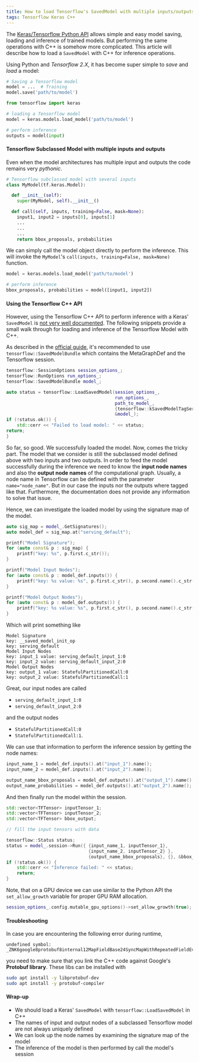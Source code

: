 ```yaml
---
title: How to load Tensorflow's SavedModel with multiple inputs/outputs in C++
tags: Tensorflow Keras C++
---
```


The [Keras/Tensorflow Python API](https://www.tensorflow.org/guide/keras/save_and_serialize) allows simple and easy model saving, loading and inference of trained models. But performing the same operations with C++ is somehow more complicated. This article will describe how to load a `SavedModel` with C++ for inference operations. 
<!--more-->

Using Python and _Tensorflow 2.X_, it has become super simple to _save_ and _load_ a model:
```python 
# Saving a Tensorflow model
model = ...  # Training
model.save('path/to/model')
```


```python
from tensorflow import keras

# loading a Tensorflow model
model = keras.models.load_model('path/to/model')

# perform inference
outputs = model(input)
```


#### Tensorflow Subclassed Model with multiple inputs and outputs
Even when the model architectures has multiple input and outputs the code remains very _pythonic_.


```python
# Tensorflow subclassed model with several inputs
class MyModel(tf.keras.Model):

  def __init__(self):
    super(MyModel, self).__init__()

  def call(self, inputs, training=False, mask=None):
    input1, input2 = inputs[0], inputs[1]
    ...
    ...
    ...
    return bbox_proposals, probabilities
```

We can simply call the model object directly to perform the inference. This will invoke the `MyModel`'s `call(inputs, training=False, mask=None)` function.

```python
model = keras.models.load_model('path/to/model')

# perform inference
bbox_proposals, probabilities = model([input1, input2])
```

#### Using the Tensorflow C++ API

However, using the Tensorflow C++ API to perform inference with a Keras' `SavedModel` is [not very well documented](https://www.tensorflow.org/guide/saved_model#load_a_savedmodel_in_c). The following snippets provide a small walk through for loading and inference of the Tensorflow Model with C++.


As described in the [official guide](https://www.tensorflow.org/guide/saved_model#load_a_savedmodel_in_c), it's recommended to use `tensorflow::SavedModelBundle` which contains the MetaGraphDef and the Tensorflow session.

```cpp
tensorflow::SessionOptions session_options_;
tensorflow::RunOptions run_options_;
tensorflow::SavedModelBundle model_;

auto status = tensorflow::LoadSavedModel(session_options_,
                                         run_options_,
                                         path_to_model_,
                                         {tensorflow::kSavedModelTagServe},
                                         &model_);
if (!status.ok()) {
    std::cerr << "Failed to load model: " << status;
return;
}
```
So far, so good. We successfully loaded the model. Now, comes the tricky part.
The model that we consider is still the subclassed model defined above with two inputs and two outputs. In order to feed the model successfully during the inference we need to know the __input node names__ and also the __output node names__ of the computational graph. Usually, a node name in Tensorflow can be defined with the parameter `name="node_name"`. But in our case the inputs nor the outputs where tagged like that. Furthermore, the documentation does not provide any information to solve that issue.


Hence, we can investigate the loaded model by using the signature map of the model.
```cpp
auto sig_map = model_.GetSignatures();
auto model_def = sig_map.at("serving_default");

printf("Model Signature");
for (auto const& p : sig_map) {
    printf("key: %s", p.first.c_str());
}

printf("Model Input Nodes");
for (auto const& p : model_def.inputs()) {
    printf("key: %s value: %s", p.first.c_str(), p.second.name().c_str());
}

printf("Model Output Nodes");
for (auto const& p : model_def.outputs()) {
    printf("key: %s value: %s", p.first.c_str(), p.second.name().c_str());
}
```
Which will print something like
```
Model Signature
key: __saved_model_init_op
key: serving_default
Model Input Nodes
key: input_1 value: serving_default_input_1:0
key: input_2 value: serving_default_input_2:0
Model Output Nodes
key: output_1 value: StatefulPartitionedCall:0
key: output_2 value: StatefulPartitionedCall:1
```

Great, our input nodes are called 
- `serving_default_input_1:0`
- `serving_default_input_2:0`

and the output nodes
- `StatefulPartitionedCall:0`
- `StatefulPartitionedCall:1`.


We can use that information to perform the inference session by getting the node names:
```cpp
input_name_1 = model_def.inputs().at("input_1").name();
input_name_2 = model_def.inputs().at("input_2").name();

output_name_bbox_proposals = model_def.outputs().at("output_1").name();
output_name_probabilities = model_def.outputs().at("output_2").name();
```

And then finally run the model within the session.
```cpp
std::vector<TFTensor> inputTensor_1;
std::vector<TFTensor> inputTensor_2;
std::vector<TFTensor> bbox_output;

// fill the input tensors with data

tensorflow::Status status;
status = model_.session->Run({ {input_name_1, inputTensor_1},
                               {input_name_2, inputTensor_2} },
                               {output_name_bbox_proposals}, {}, &bbox_output);
if (!status.ok()) {
    std::cerr << "Inference failed: " << status;
    return;
}
```

Note, that on a GPU device we can use similar to the Python API the `set_allow_growth` variable for proper GPU RAM allocation.
```cpp
session_options_.config.mutable_gpu_options()->set_allow_growth(true);
```

#### Troubleshooting

In case you are encountering the following error during runtime, 

```
undefined symbol: _ZNK6google8protobuf8internal12MapFieldBase24SyncMapWithRepeatedFieldEv
```

you need to make sure that you link the C++ code against Google's __Protobuf library__. These libs can be installed with 

```bash
sudo apt install -y libprotobuf-dev
sudo apt install -y protobuf-compiler
```

#### Wrap-up

- We should load a Keras' `SavedModel` with `tensorflow::LoadSavedModel` in C++
- The names of input and output nodes of a subclassed Tensorflow model are not always uniquely defined 
- We can look up the node names by examining the signature map of the model
- The inference of the model is then performed by call the model's session 